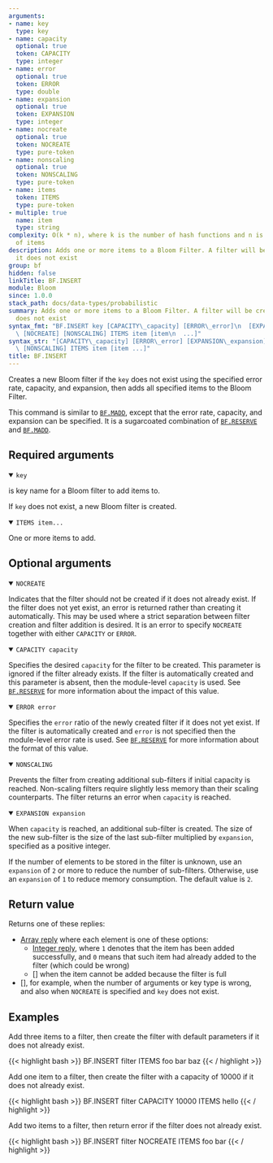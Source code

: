```yaml
---
arguments:
- name: key
  type: key
- name: capacity
  optional: true
  token: CAPACITY
  type: integer
- name: error
  optional: true
  token: ERROR
  type: double
- name: expansion
  optional: true
  token: EXPANSION
  type: integer
- name: nocreate
  optional: true
  token: NOCREATE
  type: pure-token
- name: nonscaling
  optional: true
  token: NONSCALING
  type: pure-token
- name: items
  token: ITEMS
  type: pure-token
- multiple: true
  name: item
  type: string
complexity: O(k * n), where k is the number of hash functions and n is the number
  of items
description: Adds one or more items to a Bloom Filter. A filter will be created if
  it does not exist
group: bf
hidden: false
linkTitle: BF.INSERT
module: Bloom
since: 1.0.0
stack_path: docs/data-types/probabilistic
summary: Adds one or more items to a Bloom Filter. A filter will be created if it
  does not exist
syntax_fmt: "BF.INSERT key [CAPACITY\_capacity] [ERROR\_error]\n  [EXPANSION\_expansion]\
  \ [NOCREATE] [NONSCALING] ITEMS item [item\n  ...]"
syntax_str: "[CAPACITY\_capacity] [ERROR\_error] [EXPANSION\_expansion] [NOCREATE]\
  \ [NONSCALING] ITEMS item [item ...]"
title: BF.INSERT
---
```

Creates a new Bloom filter if the `key` does not exist using the specified error rate, capacity, and expansion, then adds all specified items to the Bloom Filter.

This command is similar to [`BF.MADD`](/commands/bf.madd), except that the error rate, capacity, and expansion can be specified. It is a sugarcoated combination of [`BF.RESERVE`](/commands/bf.reserve) and [`BF.MADD`](/commands/bf.madd).

## Required arguments

<details open><summary><code>key</code></summary>

is key name for a Bloom filter to add items to.

If `key` does not exist, a new Bloom filter is created.
</details>

<details open><summary><code>ITEMS item...</code></summary>

One or more items to add.
</details>

## Optional arguments

<details open><summary><code>NOCREATE</code></summary>

Indicates that the filter should not be created if it does not already exist.
If the filter does not yet exist, an error is returned rather than creating it automatically.
This may be used where a strict separation between filter creation and filter addition is desired.
It is an error to specify `NOCREATE` together with either `CAPACITY` or `ERROR`.
</details>

<details open><summary><code>CAPACITY capacity</code></summary>

Specifies the desired `capacity` for the filter to be created.
This parameter is ignored if the filter already exists.
If the filter is automatically created and this parameter is absent, then the module-level `capacity` is used.
See [`BF.RESERVE`](/commands/bf.reserve) for more information about the impact of this value.
</details>

<details open><summary><code>ERROR error</code></summary>
    
Specifies the `error` ratio of the newly created filter if it does not yet exist.
If the filter is automatically created and `error` is not specified then the module-level error rate is used.
See [`BF.RESERVE`](/commands/bf.reserve) for more information about the format of this value.
</details>

<details open><summary><code>NONSCALING</code></summary>

Prevents the filter from creating additional sub-filters if initial capacity is reached.
Non-scaling filters require slightly less memory than their scaling counterparts. The filter returns an error when `capacity` is reached.
</details>

<details open><summary><code>EXPANSION expansion</code></summary>

When `capacity` is reached, an additional sub-filter is created.
The size of the new sub-filter is the size of the last sub-filter multiplied by `expansion`, specified as a positive integer.

If the number of elements to be stored in the filter is unknown, use an `expansion` of `2` or more to reduce the number of sub-filters.
Otherwise, use an `expansion` of `1` to reduce memory consumption. The default value is `2`.
</details>

## Return value

Returns one of these replies:

- [Array reply](/docs/reference/protocol-spec#arrays) where each element is one of these options:
  - [Integer reply](/docs/reference/protocol-spec#integers), where `1` denotes that the item has been added successfully, and `0` means that such item had already added to the filter (which could be wrong)
  - [] when the item cannot be added because the filter is full
- [], for example, when the number of arguments or key type is wrong, and also when `NOCREATE` is specified and `key` does not exist.

## Examples

Add three items to a filter, then create the filter with default parameters if it does not already exist.

{{< highlight bash >}}
BF.INSERT filter ITEMS foo bar baz
{{< / highlight >}}

Add one item to a filter, then create the filter with a capacity of 10000 if it does not already exist.

{{< highlight bash >}}
BF.INSERT filter CAPACITY 10000 ITEMS hello
{{< / highlight >}}

Add two items to a filter, then return error if the filter does not already exist.

{{< highlight bash >}}
BF.INSERT filter NOCREATE ITEMS foo bar
{{< / highlight >}}
